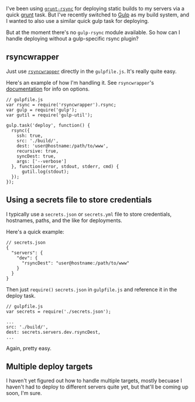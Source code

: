[1]: http://gulpjs.com/ "Gulp"
[2]: https://github.com/jedrichards/rsyncwrapper "rsyncwrapper"
[3]: https://github.com/jedrichards/grunt-rsync "grunt-rsync"
[4]: http://gruntjs.com/ "Grunt"

I've been using [`grunt-rsync`][3] for deploying static builds to my servers via a quick [grunt][1] task. But I've recently switched to [Gulp][1] as my build system, and I wanted to also use a similar quick gulp task for deploying.

But at the moment there's no `gulp-rsync` module available. So how can I handle deploying without a gulp-specific rsync plugin?

## rsyncwrapper

Just use [`rsyncwrapper`][2] directly in the `gulpfile.js`. It's really quite easy.

Here's an example of how I'm handling it. See `rsyncwrapper`'s [documentation][2] for info on options.

    // gulpfile.js
    var rsync = require('rsyncwrapper').rsync;
    var gulp = require('gulp');
    var gutil = require('gulp-util');

    gulp.task('deploy', function() {
      rsync({
        ssh: true,
        src: './build/',
        dest: 'user@hostname:/path/to/www',
        recursive: true,
        syncDest: true,
        args: ['--verbose']
      }, function(error, stdout, stderr, cmd) {
          gutil.log(stdout);
      });
    });

## Using a secrets file to store credentials

I typically use a `secrets.json` or `secrets.yml` file to store credentials, hostnames, paths, and the like for deployments.

Here's a quick example:

    // secrets.json
    {
      "servers": {
        "dev": {
          "rsyncDest": "user@hostname:/path/to/www"
        }
      }
    }

Then just `require()` `secrets.json` in `gulpfile.js` and reference it in the deploy task.

    // gulpfile.js
    var secrets = require('./secrets.json');

    ...
    src: './build/',
    dest: secrets.servers.dev.rsyncDest,
    ...

Again, pretty easy.

## Multiple deploy targets

I haven't yet figured out how to handle multiple targets, mostly becuase I haven't had to deploy to different servers quite yet, but that'll be coming up soon, I'm sure.
